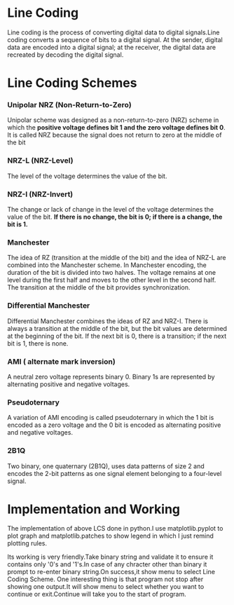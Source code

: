 # Line Coding
Line coding is the process of converting digital data to digital signals.Line coding converts a sequence of
bits to a digital signal. At the sender, digital data are encoded into a digital signal; at the
receiver, the digital data are recreated by decoding the digital signal.
# Line Coding Schemes
### Unipolar NRZ (Non-Return-to-Zero)
Unipolar scheme was designed as a non-return-to-zero (NRZ) scheme
in which the **positive voltage defines bit 1 and the zero voltage defines bit 0**. It is called
NRZ because the signal does not return to zero at the middle of the bit
### NRZ-L (NRZ-Level)
The level of the voltage determines the value of the bit.
### NRZ-I  (NRZ-Invert)
The change or lack of change in the level of the voltage determines the value of the bit. **If there is no change, the bit is 0; if there is a change, the
bit is 1.**
### Manchester
The idea of RZ (transition at the middle of the bit) and the idea of NRZ-L are combined
into the Manchester scheme. In Manchester encoding, the duration of the bit is divided
into two halves. The voltage remains at one level during the first half and moves to the
other level in the second half. The transition at the middle of the bit provides synchronization.
### Differential Manchester
Differential Manchester combines the ideas of RZ and
NRZ-I. There is always a transition at the middle of the bit, but the bit values are determined at the beginning of the bit. If the next bit is 0, there is a transition; if the next bit
is 1, there is none.
### AMI ( alternate mark inversion)
A neutral zero voltage represents binary 0. Binary 1s are represented by alternating positive and negative voltages.
### Pseudoternary
A variation of AMI encoding is called pseudoternary in which the 1 bit is encoded as a zero voltage and
the 0 bit is encoded as alternating positive and negative voltages.
### 2B1Q
Two binary, one quaternary (2B1Q), uses data
patterns of size 2 and encodes the 2-bit patterns as one signal element belonging to a
four-level signal. 
# Implementation and Working
The implementation of above LCS done in python.I use matplotlib.pyplot to plot graph and matplotlib.patches to show legend in which I just remind plotting rules.

Its working is very friendly.Take binary string and validate it to ensure it contains only '0's and '1's.In case of any chracter other than binary it prompt to re-enter binary string.On success,it show menu to select Line Coding Scheme.
One interesting thing is that program not stop after showing one output.It will show  menu to select whether you want to continue or exit.Continue  will take you to the start of program.  

